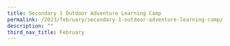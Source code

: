```yaml
---
title: Secondary 1 Outdoor Adventure Learning Camp
permalink: /2023/february/secondary-1-outdoor-adventure-learning-camp/
description: ""
third_nav_title: February
---
```

